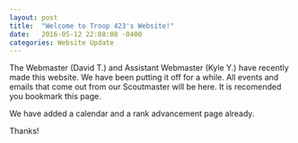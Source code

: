 ```yaml
---
layout: post
title:  "Welcome to Troop 423's Website!"
date:   2016-05-12 22:08:08 -0400
categories: Website Update
---
```

The Webmaster (David T.) and Assistant Webmaster (Kyle Y.) have recently made this website. We have been putting it off for a while. All events and emails that come out from our Scoutmaster will be here. It is recomended you bookmark this page.

We have added a calendar and a rank advancement page already.

Thanks!
